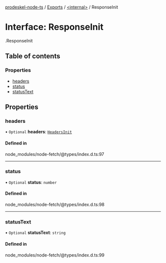 [prodeskel-node-ts](../README.md) / [Exports](../modules.md) / [<internal\>](../modules/internal_.md) / ResponseInit

# Interface: ResponseInit

[<internal>](../modules/internal_.md).ResponseInit

## Table of contents

### Properties

- [headers](internal_.ResponseInit.md#headers)
- [status](internal_.ResponseInit.md#status)
- [statusText](internal_.ResponseInit.md#statustext)

## Properties

### headers

• `Optional` **headers**: [`HeadersInit`](../modules/internal_.md#headersinit)

#### Defined in

node_modules/node-fetch/@types/index.d.ts:97

___

### status

• `Optional` **status**: `number`

#### Defined in

node_modules/node-fetch/@types/index.d.ts:98

___

### statusText

• `Optional` **statusText**: `string`

#### Defined in

node_modules/node-fetch/@types/index.d.ts:99
